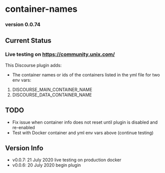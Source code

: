 # container-names

### version 0.0.74

## Current Status

### Live testing on https://community.unix.com/

This Discourse plugin adds:

- The container names or ids of the containers listed in the yml file for two env vars:

1.  DISCOURSE_MAIN_CONTAINER_NAME
2.  DISCOURSE_DATA_CONTAINER_NAME

## TODO

- Fix issue when container info does not reset until plugin is disabled and re-enabled
- Test with Docker container and yml env vars above (continue testing)

## Version Info

- v0.0.7: 21 July 2020 live testing on production docker
- v0.0.6: 20 July 2020 begin plugin
